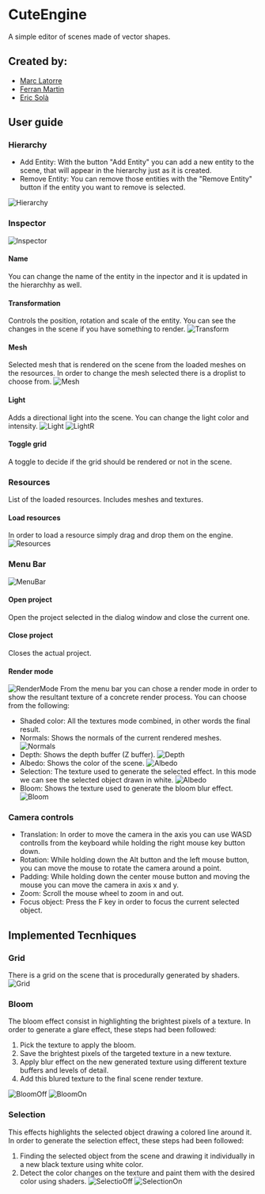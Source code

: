 # CuteEngine
A simple editor of scenes made of vector shapes.

## Created by:
- [Marc Latorre](https://github.com/marclafr)
- [Ferran Martin](https://github.com/ferranmartinvila)
- [Eric Solà](https://github.com/HeladodePistacho)

## User guide

### Hierarchy
- Add Entity: With the button "Add Entity" you can add a new entity to the scene, that will appear in the hierarchy just as it is created.
- Remove Entity: You can remove those entities with the "Remove Entity" button if the entity you want to remove is selected.

![Hierarchy](https://github.com/Code0100Food/CuteEngine/blob/master/Images/hierarchy.PNG)

### Inspector
![Inspector](https://github.com/Code0100Food/CuteEngine/blob/master/Images/inspector.PNG)

#### Name
You can change the name of the entity in the inpector and it is updated in the hierarchhy as well.

#### Transformation
Controls the position, rotation and scale of the entity. You can see the changes in the scene if you have something to render.
![Transform](https://github.com/Code0100Food/CuteEngine/blob/master/Images/trans_comp.PNG)

#### Mesh
Selected mesh that is rendered on the scene from the loaded meshes on the resources.
In order to change the mesh selected there is a droplist to choose from.
![Mesh](https://github.com/Code0100Food/CuteEngine/blob/master/Images/mesh_comp.PNG)

#### Light
Adds a directional light into the scene.
You can change the light color and intensity.
![Light](https://github.com/Code0100Food/CuteEngine/blob/master/Images/light_comp.PNG)
![LightR](https://github.com/Code0100Food/CuteEngine/blob/master/Images/light_comp_result.PNG)

#### Toggle grid
A toggle to decide if the grid should be rendered or not in the scene.

### Resources
List of the loaded resources. Includes meshes and textures.

#### Load resources
In order to load a resource simply drag and drop them on the engine.
![Resources](https://github.com/Code0100Food/CuteEngine/blob/master/Images/resources.PNG)

### Menu Bar

![MenuBar](https://github.com/Code0100Food/CuteEngine/blob/master/Images/menu_bar.PNG)

#### Open project
Open the project selected in the dialog window and close the current one.

#### Close project
Closes the actual project.

#### Render mode
![RenderMode](https://github.com/Code0100Food/CuteEngine/blob/master/Images/render_mode.PNG)
From the menu bar you can chose a render mode in order to show the resultant texture of a concrete render process. You can choose from the following:
- Shaded color: All the textures mode combined, in other words the final result.
- Normals: Shows the normals of the current rendered meshes.
![Normals](https://github.com/Code0100Food/CuteEngine/blob/master/Images/normals.PNG)
- Depth: Shows the depth buffer (Z buffer).
![Depth](https://github.com/Code0100Food/CuteEngine/blob/master/Images/depth.PNG)
- Albedo: Shows the color of the scene.
![Albedo](https://github.com/Code0100Food/CuteEngine/blob/master/Images/albedo.PNG)
- Selection: The texture used to generate the selected effect. In this mode we can see the selected object drawn in white.
![Albedo](https://github.com/Code0100Food/CuteEngine/blob/master/Images/selection.PNG)
- Bloom: Shows the texture used to generate the bloom blur effect.
![Bloom](https://github.com/Code0100Food/CuteEngine/blob/master/Images/bloom.PNG)

### Camera controls
- Translation: In order to move the camera in the axis you can use WASD controlls from the keyboard while holding the right mouse key button down.
- Rotation: While holding down the Alt button and the left mouse button, you can move the mouse to rotate the camera around a point.
- Padding: While holding down the center mouse button and moving the mouse you can move the camera in axis x and y.
- Zoom: Scroll the mouse wheel to zoom in and out.
- Focus object: Press the F key in order to focus the current selected object.

## Implemented Tecnhiques

### Grid
There is a grid on the scene that is procedurally generated by shaders.
![Grid](https://github.com/Code0100Food/CuteEngine/blob/master/Images/grid_on.PNG)

### Bloom
The bloom effect consist in highlighting the brightest pixels of a texture.
In order to generate a glare effect, these steps had been followed:
1. Pick the texture to apply the bloom.
2. Save the brightest pixels of the targeted texture in a new texture.
3. Apply blur effect on the new generated texture using different texture buffers and levels of detail.
4. Add this blured texture to the final scene render texture.

![BloomOff](https://github.com/Code0100Food/CuteEngine/blob/master/Images/bloom_off.PNG)
![BloomOn](https://github.com/Code0100Food/CuteEngine/blob/master/Images/bloom_on.PNG)

### Selection
This effects highlights the selected object drawing a colored line around it.
In order to generate the selection effect, these steps had been followed:
1. Finding the selected object from the scene and drawing it individually in a new black texture using white color.
2. Detect the color changes on the texture and paint them with the desired color using shaders.
![SelectioOff](https://github.com/Code0100Food/CuteEngine/blob/master/Images/selection_off.PNG)
![SelectionOn](https://github.com/Code0100Food/CuteEngine/blob/master/Images/selection_on.PNG)
